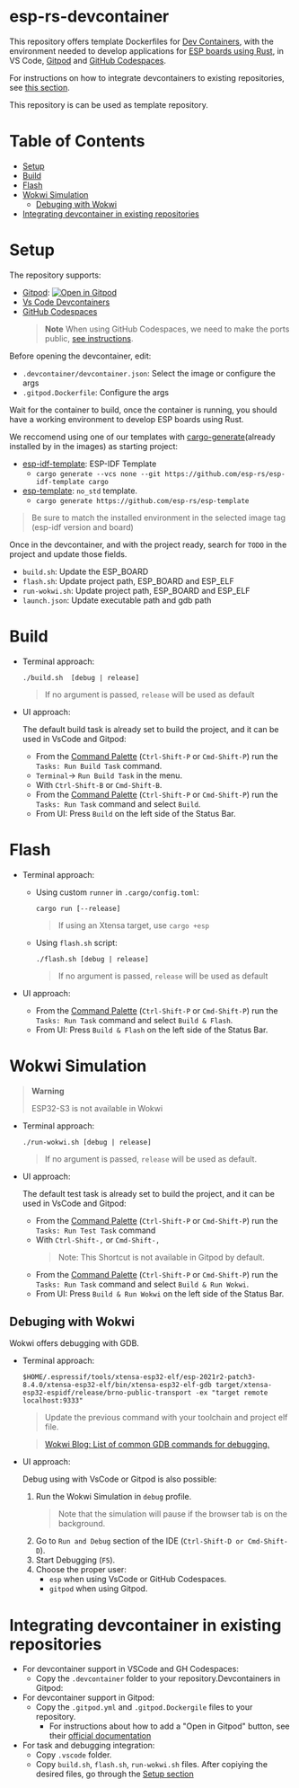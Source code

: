 # esp-rs-devcontainer

This repository offers template Dockerfiles for [Dev Containers](https://code.visualstudio.com/docs/remote/containers), with the
environment needed to develop applications for [ESP boards using Rust](https://github.com/esp-rs),
in VS Code, [Gitpod](https://www.gitpod.io/) and [GitHub Codespaces](https://docs.github.com/es/codespaces/developing-in-codespaces).

For instructions on how to integrate devcontainers to existing repositories, see
[this section](#integrating-devcontainer-in-existing-repositories).

This repository is can be used as template repository.

# Table of Contents

- [Setup](#setup)
- [Build](#build)
- [Flash](#flash)
- [Wokwi Simulation](#wokwi-simulation)
  - [Debuging with Wokwi](#debuging-with-wokwi)
- [Integrating devcontainer in existing repositories](#integrating-devcontainer-in-existing-repositories)

# Setup
The repository supports:
-  [Gitpod](https://gitpod.io/): [![Open in Gitpod](https://gitpod.io/button/open-in-gitpod.svg)](https://gitpod.io/github.com/SergioGasquez/esp-rs-devcontainer)
-  [Vs Code Devcontainers](https://code.visualstudio.com/docs/remote/containers#_quick-start-open-an-existing-folder-in-a-container)
-  [GitHub Codespaces](https://docs.github.com/en/codespaces/developing-in-codespaces/creating-a-codespace)
    > **Note**
    > When using GitHub Codespaces, we need to make the ports
    > public, [see instructions](https://docs.github.com/en/codespaces/developing-in-codespaces/forwarding-ports-in-your-codespace#sharing-a-port).

Before opening the devcontainer, edit:
- `.devcontainer/devcontainer.json`: Select the image or configure the args
- `.gitpod.Dockerfile`: Configure the args


Wait for the container to build, once the container is running, you
should have a working environment to develop ESP boards using Rust.


We reccomend using one of our templates with [cargo-generate](https://github.com/cargo-generate/cargo-generate)(already installed by in the images) as starting project:
- [esp-idf-template](https://github.com/esp-rs/esp-idf-template): ESP-IDF Template
  - `cargo generate --vcs none --git https://github.com/esp-rs/esp-idf-template cargo`
- [esp-template](https://github.com/esp-rs/esp-template): `no_std` template.
  - `cargo generate https://github.com/esp-rs/esp-template`

> Be sure to match the installed environment in the selected image tag (esp-idf version and board)

Once in the devcontainer, and with the project ready, search for `TODO` in the project
and update those fields.
- `build.sh`: Update the ESP_BOARD
- `flash.sh`: Update project path, ESP_BOARD and ESP_ELF
- `run-wokwi.sh`: Update project path, ESP_BOARD and ESP_ELF
- `launch.json`: Update executable path and gdb path
# Build
- Terminal approach:

    ```
    ./build.sh  [debug | release]
    ```
    > If no argument is passed, `release` will be used as default


-  UI approach:

    The default build task is already set to build the project, and it can be used
    in VsCode and Gitpod:
    - From the [Command Palette](https://code.visualstudio.com/docs/getstarted/userinterface#_command-palette) (`Ctrl-Shift-P` or `Cmd-Shift-P`) run the `Tasks: Run Build Task` command.
    - `Terminal`-> `Run Build Task` in the menu.
    - With `Ctrl-Shift-B` or `Cmd-Shift-B`.
    - From the [Command Palette](https://code.visualstudio.com/docs/getstarted/userinterface#_command-palette) (`Ctrl-Shift-P` or `Cmd-Shift-P`) run the `Tasks: Run Task` command and
    select `Build`.
    - From UI: Press `Build` on the left side of the Status Bar.

# Flash

- Terminal approach:
  - Using custom `runner` in `.cargo/config.toml`:
    ```
    cargo run [--release]
    ```
    > If using an Xtensa target, use `cargo +esp`
  - Using `flash.sh` script:

    ```
    ./flash.sh [debug | release]
    ```
    > If no argument is passed, `release` will be used as default

- UI approach:
    - From the [Command Palette](https://code.visualstudio.com/docs/getstarted/userinterface#_command-palette) (`Ctrl-Shift-P` or `Cmd-Shift-P`) run the `Tasks: Run Task` command and
    select `Build & Flash`.
    - From UI: Press `Build & Flash` on the left side of the Status Bar.


# Wokwi Simulation

> **Warning**
>
>  ESP32-S3 is not available in Wokwi

- Terminal approach:

    ```
    ./run-wokwi.sh [debug | release]
    ```
    > If no argument is passed, `release` will be used as default.

- UI approach:

    The default test task is already set to build the project, and it can be used
    in VsCode and Gitpod:
    - From the [Command Palette](https://code.visualstudio.com/docs/getstarted/userinterface#_command-palette) (`Ctrl-Shift-P` or `Cmd-Shift-P`) run the `Tasks: Run Test Task` command
    - With `Ctrl-Shift-,` or `Cmd-Shift-,`
        > Note: This Shortcut is not available in Gitpod by default.
    - From the [Command Palette](https://code.visualstudio.com/docs/getstarted/userinterface#_command-palette) (`Ctrl-Shift-P` or `Cmd-Shift-P`) run the `Tasks: Run Task` command and
    select `Build & Run Wokwi`.
    - From UI: Press `Build & Run Wokwi` on the left side of the Status Bar.

## Debuging with Wokwi

Wokwi offers debugging with GDB.

- Terminal approach:
    ```
    $HOME/.espressif/tools/xtensa-esp32-elf/esp-2021r2-patch3-8.4.0/xtensa-esp32-elf/bin/xtensa-esp32-elf-gdb target/xtensa-esp32-espidf/release/brno-public-transport -ex "target remote localhost:9333"
    ```
    > Update the previous command with your toolchain and project elf file.

    > [Wokwi Blog: List of common GDB commands for debugging.](https://blog.wokwi.com/gdb-avr-arduino-cheatsheet/?utm_source=urish&utm_medium=blog)
- UI approach:

    Debug using with VsCode or Gitpod is also possible:
    1. Run the Wokwi Simulation in `debug` profile.
        > Note that the simulation will pause if the browser tab is on the background.
    2. Go to `Run and Debug` section of the IDE (`Ctrl-Shift-D or Cmd-Shift-D`).
    3. Start Debugging (`F5`).
    4. Choose the proper user:
        - `esp` when using VsCode or GitHub Codespaces.
        - `gitpod` when using Gitpod.
# Integrating devcontainer in existing repositories
- For devcontainer support in VSCode and GH Codespaces:
  - Copy the `.devcontainer` folder to your repository.Devcontainers in Gitpod:
- For devcontainer support in Gitpod:
  - Copy the `.gitpod.yml` and `.gitpod.Dockergile` files to your repository.
    - For instructions about how to add a "Open in Gitpod" button, see their
      [official documentation](https://www.gitpod.io/docs/getting-started#open-in-gitpod-button)
- For task and debugging integration:
  - Copy `.vscode` folder.
  - Copy `build.sh`, `flash.sh`, `run-wokwi.sh` files.
After copiying the desired files, go through the [Setup section](#setup)
